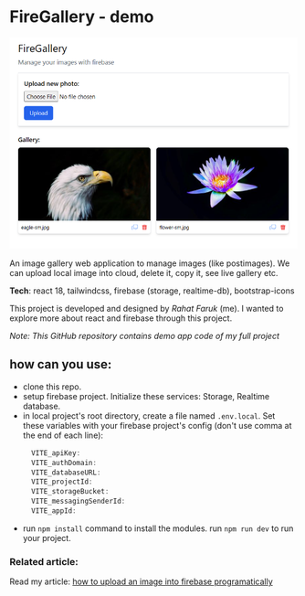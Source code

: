 # FireGallery - demo

![image of firegallery-demo](./firegallery-demo.png)

An image gallery web application to manage images (like postimages). We can upload local image into cloud, delete it, copy it, see live gallery etc. 

**Tech**: react 18, tailwindcss, firebase (storage, realtime-db), bootstrap-icons

This project is developed and designed by *Rahat Faruk* (me). I wanted to explore more about react and firebase through this project.  

*Note: This GitHub repository contains demo app code of my full project*

## how can you use:
  - clone this repo. 
  - setup firebase project. Initialize these services: Storage, Realtime database. 
  - in local project's root directory, create a file named `.env.local`. Set these variables with your firebase project's config (don't use comma at the end of each line):
    ```js
      VITE_apiKey: 
      VITE_authDomain: 
      VITE_databaseURL: 
      VITE_projectId: 
      VITE_storageBucket: 
      VITE_messagingSenderId: 
      VITE_appId: 
    ``` 
  - run `npm install` command to install the modules. run `npm run dev` to run your project.

### Related article:
Read my article: [how to upload an image into firebase programatically](https://dev.to/rahatfaruk/how-to-upload-an-image-into-firebase-storage-58cl) 